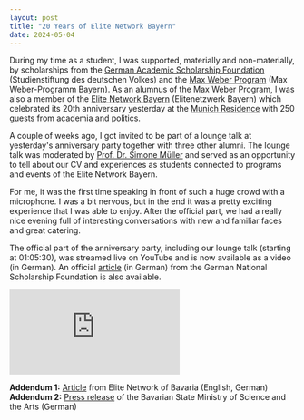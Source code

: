```yaml
---
layout: post
title: "20 Years of Elite Network Bayern"
date: 2024-05-04
---
```


During my time as a student, I was supported, materially and non-materially, by scholarships from the [German Academic Scholarship Foundation](https://www.studienstiftung.de/en) (Studienstiftung des deutschen Volkes) and the [Max Weber Program](https://www.elitenetzwerk.bayern.de/en/home/funding-programs/max-weber-program) (Max Weber-Programm Bayern).
As an alumnus of the Max Weber Program, I was also a member of the [Elite Network Bayern](https://www.elitenetzwerk.bayern.de/en/home) (Elitenetzwerk Bayern) which celebrated its 20th anniversary yesterday at the [Munich Residence](https://www.residenz-muenchen.de/englisch/tourist/index.htm) with 250 guests from academia and politics.

A couple of weeks ago, I got invited to be part of a lounge talk at yesterday's anniversary party together with three other alumni.
The lounge talk was moderated by [Prof. Dr. Simone Müller](https://www.uni-augsburg.de/en/fakultaet/philhist/professuren/geschichte/umweltgeschichte/team/prof-dr-simone-muller/) and served as an opportunity to tell about our CV and experiences as students connected to programs and events of the Elite Network Bayern.

For me, it was the first time speaking in front of such a huge crowd with a microphone.
I was a bit nervous, but in the end it was a pretty exciting experience that I was able to enjoy.
After the official part, we had a really nice evening full of interesting conversations with new and familiar faces and great catering.

The official part of the anniversary party, including our lounge talk (starting at 01:05:30), was streamed live on YouTube and is now available as a video (in German).
An official [article](https://www.studienstiftung.de/max-weber-programm/das-max-weber-programm/20) (in German) from the German National Scholarship Foundation is also available.

<div class="video-container">
    <iframe src="https://www.youtube.com/embed/mMZLt7FMJPA?si=GDTlya4hi3-UYvPa" frameborder="0" allowfullscreen></iframe>
</div>

**Addendum 1:** [Article](https://www.elitenetzwerk.bayern.de/en/home/active-network/elite-network-news/detail/20-years-of-elite-network-of-bavaria) from Elite Network of Bavaria (English, German)  
**Addendum 2:** [Press release](https://www.stmwk.bayern.de/allgemein/meldung/7129/20-jahre-klug-verbunden-elitenetzwerk-bayern-beeindruckt-zum-jubilaeum-mit-superlativen.html) of the Bavarian State Ministry of Science and the Arts (German)
